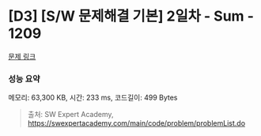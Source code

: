 # [D3] [S/W 문제해결 기본] 2일차 - Sum - 1209 

[문제 링크](https://swexpertacademy.com/main/code/problem/problemDetail.do?contestProbId=AV13_BWKACUCFAYh) 

### 성능 요약

메모리: 63,300 KB, 시간: 233 ms, 코드길이: 499 Bytes



> 출처: SW Expert Academy, https://swexpertacademy.com/main/code/problem/problemList.do